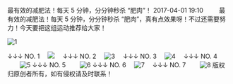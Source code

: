 最有效的减肥法！每天 5 分钟，分分钟秒杀 “肥肉”！
2017-04-01 19:10
　　
最有效的减肥法！每天 5 分钟，分分钟秒杀 “肥肉”，真有点效果呀！不过还需要努力！今天要把这组运动推荐给大家！

![1](/home/chen/下载/1.jpeg)

↓↓↓
NO. 1
　![](/home/chen/下载/2.gif)　
↓↓↓
NO. 2
　![3](/home/chen/下载/3.gif)　
↓↓↓
NO. 3
　![4](/home/chen/下载/4.gif)　
↓↓↓
NO. 4
　　![5](/home/chen/下载/5.gif)
↓↓↓
NO. 5
　　![6](/home/chen/下载/6.gif)
↓↓↓
NO. 6
　![7](/home/chen/下载/7.gif)　
↓↓↓
NO. 7
　　![8](/home/chen/下载/1.jpeg)
版权归原创者所有，如有侵权请及时联系！